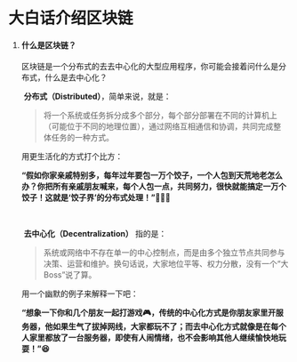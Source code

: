 # 大白话介绍区块链

1. #### 什么是区块链？

   区块链是一个分布式的去去中心化的大型应用程序，你可能会接着问什么是分布式，什么是去中心化？

   ​       **分布式（Distributed）**，简单来说，就是：

   > 将一个系统或任务拆分成多个部分，每个部分部署在不同的计算机上（可能位于不同的地理位置），通过网络互相通信和协调，共同完成整体任务的一种方式。

   用更生活化的方式打个比方：

   **“假如你家亲戚特别多，每年过年要包一万个饺子，一个人包到天荒地老怎么办？你把所有亲戚朋友喊来，每个人包一点，共同努力，很快就能搞定一万个饺子！这就是‘饺子界’的分布式处理！”🥟🥟🥟**

   ​      

   ​	 **去中心化（Decentralization）** 指的是：

   > 系统或网络中不存在单一的中心控制点，而是由多个独立节点共同参与决策、运营和维护。换句话说，大家地位平等、权力分散，没有一个“大Boss”说了算。

   用一个幽默的例子来解释一下吧：

   **“想象一下你和几个朋友一起打游戏🎮，传统的中心化方式是你朋友家里开服务器，他如果生气了拔掉网线，大家都玩不了；而去中心化方式就像是在每个人家里都放了一台服务器，即使有人闹情绪，也不会影响其他人继续愉快地玩耍！”😆**



